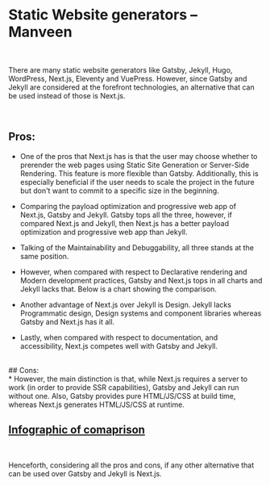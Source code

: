 # Static Website generators – Manveen 

<br>

There are many static website generators like Gatsby, Jekyll, Hugo, WordPress, Next.js, Eleventy and VuePress. However, since Gatsby and Jekyll are considered at the forefront technologies, an alternative that can be used instead of those is Next.js. 

<br>

## Pros: 

 * One of the pros that Next.js has is that the user may choose whether to prerender the web pages using Static Site Generation or Server-Side Rendering. This feature is more flexible than Gatsby. Additionally, this is especially beneficial if the user needs to scale the project in the future but don't want to commit to a specific size in the beginning. 

* Comparing the payload optimization and progressive web app of Next.js, Gatsby and Jekyll. Gatsby tops all the three, however, if compared Next.js and Jekyll, then Next.js has a better payload optimization and progressive web app than Jekyll.

* Talking of the Maintainability and Debuggability, all three stands at the same position. 

* However, when compared with respect to Declarative rendering and Modern development practices, Gatsby and Next.js tops in all charts and Jekyll lacks that. Below is a chart showing the comparison. 

* Another advantage of Next.js over Jekyll is Design. Jekyll lacks Programmatic design, Design systems and component libraries whereas Gatsby and Next.js has it all. 

* Lastly, when compared with respect to documentation, and accessibility, Next.js competes well with Gatsby and Jekyll.  
<br>
## Cons: 
<br>
* However, the main distinction is that, while Next.js requires a server to work (in order to provide SSR capabilities), Gatsby and Jekyll can run without one. Also, Gatsby provides pure HTML/JS/CSS at build time, whereas Next.js generates HTML/JS/CSS at runtime. 

<br>

## [Infographic of comaprison](https://www.gatsbyjs.com/features/jamstack/gatsby-vs-nextjs-vs-jekyll) 

<br>

Henceforth, considering all the pros and cons, if any other alternative that can be used over Gatsby and Jekyll is Next.js. 

 